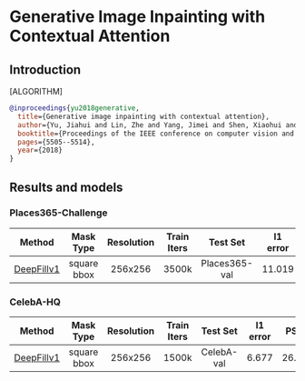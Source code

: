 # Generative Image Inpainting with Contextual Attention

## Introduction

[ALGORITHM]

```bibtex
@inproceedings{yu2018generative,
  title={Generative image inpainting with contextual attention},
  author={Yu, Jiahui and Lin, Zhe and Yang, Jimei and Shen, Xiaohui and Lu, Xin and Huang, Thomas S},
  booktitle={Proceedings of the IEEE conference on computer vision and pattern recognition},
  pages={5505--5514},
  year={2018}
}
```

## Results and models

### Places365-Challenge

|                                    Method                                    |  Mask Type  | Resolution | Train Iters |   Test Set    | l1 error |  PSNR  | SSIM  |                                                                                                                           Download                                                                                                                            |
| :--------------------------------------------------------------------------: | :---------: | :--------: | :---------: | :-----------: | :------: | :----: | :---: | :-----------------------------------------------------------------------------------------------------------------------------------------------------------------------------------------------------------------------------------------------------------: |
| [DeepFillv1](/configs/inpainting/official/deepfillv1eepfillv1/deepfillv1_256x256_8x2_places.py) | square bbox |  256x256   |    3500k    | Places365-val |  11.019  | 23.429 | 0.862 | [model](https://download.openmmlab.com/mmediting/inpainting/deepfillv1/deepfillv1_256x256_8x2_places_20200619-c00a0e21.pth) \| [log](https://download.openmmlab.com/mmediting/inpainting/deepfillv1/deepfillv1_256x256_8x2_places_20200619-c00a0e21.log.json) |

### CelebA-HQ

|                                    Method                                    |  Mask Type  | Resolution | Train Iters |  Test Set  | l1 error |  PSNR  | SSIM  |                                                                                                                           Download                                                                                                                            |
| :--------------------------------------------------------------------------: | :---------: | :--------: | :---------: | :--------: | :------: | :----: | :---: | :-----------------------------------------------------------------------------------------------------------------------------------------------------------------------------------------------------------------------------------------------------------: |
| [DeepFillv1](/configs/inpainting/official/deepfillv1eepfillv1/deepfillv1_256x256_4x4_celeba.py) | square bbox |  256x256   |    1500k    | CelebA-val |  6.677   | 26.878 | 0.911 | [model](https://download.openmmlab.com/mmediting/inpainting/deepfillv1/deepfillv1_256x256_4x4_celeba_20200619-dd51a855.pth) \| [log](https://download.openmmlab.com/mmediting/inpainting/deepfillv1/deepfillv1_256x256_4x4_celeba_20200619-dd51a855.log.json) |
